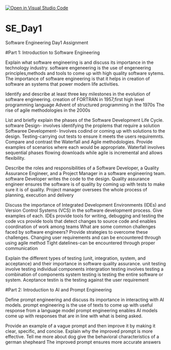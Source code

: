[![Open in Visual Studio Code](https://classroom.github.com/assets/open-in-vscode-2e0aaae1b6195c2367325f4f02e2d04e9abb55f0b24a779b69b11b9e10269abc.svg)](https://classroom.github.com/online_ide?assignment_repo_id=15748680&assignment_repo_type=AssignmentRepo)
# SE_Day1
Software Engineering Day1 Assignment

#Part 1: Introduction to Software Engineering

Explain what software engineering is and discuss its importance in the technology industry.
software engeneering is the use of engeneering principles,methods and tools to come up with high quality software sytems.
The importance of software engineering is that it helps in creation of software an systems that power modern life activities.

Identify and describe at least three key milestones in the evolution of software engineering.
creation of  FORTRAN in 1957,first high level programming language
Advent of structured programming in the 1970s
The rise of agile methodologies in the 2000s

List and briefly explain the phases of the Software Development Life Cycle.
software Design- involves identifying the proplems that require a solution
Softwaree Development- Involves codind or coming up with solutions to the design.
Testing-carrying out tests to ensure it meets the users requiremnts.
Compare and contrast the Waterfall and Agile methodologies. Provide examples of scenarios where each would be appropriate.
Waterfall involves sequential phases flowing downloads while agile is incremental and allows flexibility.


Describe the roles and responsibilities of a Software Developer, a Quality Assurance Engineer, and a Project Manager in a software engineering team.
software Developer writes the code to the design.
Quality assurance engineer ensures the software is of quality by coming up with tests to make sure it is of quality.
Project manager oversees the whole process of planning, execution and delivery

Discuss the importance of Integrated Development Environments (IDEs) and Version Control Systems (VCS) in the software development process. Give examples of each.
IDEs provide tools for writing, debugging and testing the code
vcs provide tools that detect changes to source code and enables coordination of work among teams
What are some common challenges faced by software engineers? Provide strategies to overcome these challenges.
Changing user requirements and can be encountered through using agile method
Tight datelines-can be encountered through proper communication

Explain the different types of testing (unit, integration, system, and acceptance) and their importance in software quality assurance.
unit testing involve testing individual components
intergration testing involves testing a combination of components
system testing is testing the entire software or system.
Aceptance testin is the testing against the user requirement

#Part 2: Introduction to AI and Prompt Engineering


Define prompt engineering and discuss its importance in interacting with AI models.
prompt engineering is the use of texts to come up with useful response from a language model
prompt engineering enables AI models come up with responses that are in line with what is being asked.

Provide an example of a vague prompt and then improve it by making it clear, specific, and concise. Explain why the improved prompt is more effective.
Tell me more about dog
give the behavioral characteristics of a german shepheard
The improved prompt ensures more accurate answers
